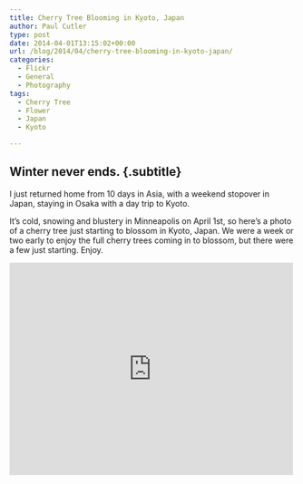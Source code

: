 ```yaml
---
title: Cherry Tree Blooming in Kyoto, Japan
author: Paul Cutler
type: post
date: 2014-04-01T13:15:02+00:00
url: /blog/2014/04/cherry-tree-blooming-in-kyoto-japan/
categories:
  - Flickr
  - General
  - Photography
tags:
  - Cherry Tree
  - Flower
  - Japan
  - Kyoto

---
```

## Winter never ends. {.subtitle}

I just returned home from 10 days in Asia, with a weekend stopover in Japan, staying in Osaka with a day trip to Kyoto.

It&#8217;s cold, snowing and blustery in Minneapolis on April 1st, so here&#8217;s a photo of a cherry tree just starting to blossom in Kyoto, Japan. We were a week or two early to enjoy the full cherry trees coming in to blossom, but there were a few just starting. Enjoy.

<iframe src="https://www.flickr.com/photos/silwenae/13513078113/player/" width="500" height="375" frameborder="0" allowfullscreen webkitallowfullscreen mozallowfullscreen oallowfullscreen msallowfullscreen></iframe>
